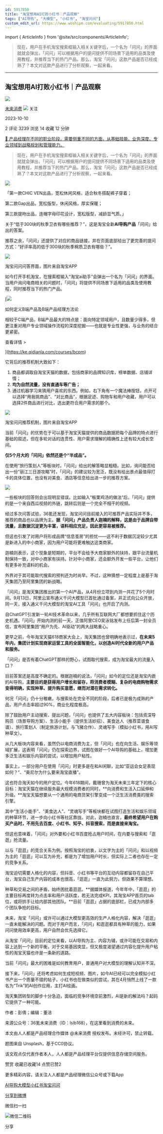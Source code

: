 ```yaml
---
id: 5917850
title: "淘宝想用AI打败小红书｜产品观察"
tags: ["AI导购", "大模型", "小红书", "淘宝问问"]
custom_edit_url: https://www.woshipm.com/evaluating/5917850.html
---
```

import { ArticleInfo } from '@site/src/components/ArticleInfo';

<ArticleInfo
    author="未来消费"
    authorLink="https://www.woshipm.com/u/774470"
    published="2023-10-10"
    views={3239}
    comments={2}
    collects={14}
/>

> 现在，用户在手机淘宝搜索框输入相关关键字后，一个名为「问问」的界面就就会弹出，「问问」可以根据用户的提问提供不同场景下适用的品类及使用教程，并推荐当下的热门产品。那么，淘宝「问问」这款产品是否已经成熟了？本文对这款产品进行了分析观察，一起来看。

---

## 淘宝想用AI打败小红书｜产品观察

[![](https://image.woshipm.com/wp-files/2021/08/tN96W2sN9qtbHPuqczNi.jpg!/both/72x72)](https://www.woshipm.com/u/774470)

[未来消费](https://www.woshipm.com/u/774470) ![](https://static.woshipm.com/tag/1122_1@2x.png) 关注

2023-10-10

2 评论 3239 浏览 14 收藏 12 分钟

[🔗 产品经理在不同的职业阶段，需要侧重不同的方面，从基础技能、业务深度、专业领域到战略规划和管理能力。](https://ke.qidianla.com/courses/90pm)

> 现在，用户在手机淘宝搜索框输入相关关键字后，一个名为「问问」的界面就就会弹出，「问问」可以根据用户的提问提供不同场景下适用的品类及使用教程，并推荐当下的热门产品。那么，淘宝「问问」这款产品是否已经成熟了？本文对这款产品进行了分析观察，一起来看。

![](https://image.woshipm.com/2023/05/06/a91e2ffe-ec01-11ed-bbb6-00163e0b5ff3.jpg)

「第一款CHIC VEN出品，宽松休闲风格，适合秋冬搭配裤子穿着；

第二款Gap出品，宽松版型，休闲风格，厚实保暖；

第三款提吻出品，连帽字母印花设计，宽松版型，减龄显气质。」

关于“低于300块的秋季卫衣有哪些推荐？”，这是淘宝全新**AI导购产品**「问问」给出的答案。

推荐之余，「问问」还提供了对应的商品链接，并在页面底部给出了更完善的提问方式：“好评率高的低于300块的秋季棉质卫衣有哪些？”。

![](https://image.woshipm.com/wp-files/2023/10/28iVzX37wQU7PtZcxDAy.png)

淘宝问问问答界面，图片来自淘宝APP

如今打开手机淘宝，在搜索框输入“淘宝ai助手”会弹出一个名为「问问」的界面。当用户询问电商相关的问题时，「问问」将提供不同场景下适用的品类及使用教程，同时推荐当下的热门产品。

[![](https://image.woshipm.com/2023/08/02/72b77e4e-30e3-11ee-88e7-00163e0b5ff3.png)

如何定义B端产品及B端产品经理方法论

相较于C端产品，B端产品最大的特点是：面向特定领域用户，且数量少得多，但更注重对用户专业领域操作流程的深度挖掘——也就是专业性更强，与业务的结合更紧密。

查看详情 >

](https://ke.qidianla.com/courses/bcpm)

它背后的推荐机制大致如下：

1.  商品都调取自淘宝天猫的数据，包括商家的品牌知识库，榜单数据、店铺详情；
2.  **均为自然流量，没有直通车等广告；**
3.  通过机器学习来猜用户喜欢的东西。例如，右下角有一个魔法棒按钮，点开可以选择“用我挑商品”、“对比商品”，根据足迹、购物车和用户收藏，用户可以选择2件商品进行对比，选出更符合用户需求的那个。

![](https://image.woshipm.com/wp-files/2023/10/a2gdZ5luDsFLSwMjfVMQ.png)

淘宝问问推荐机制，图片来自淘宝APP

当前「问问」的优势在于可以基于淘宝天猫提供的商品数据把每个品牌的特点进行基础的叙述，但在多轮对话的连贯性、用户需求理解的精确性上还有较大成长空间。

**仅5个月大的「问问」依然还是个“半成品”。**

在使用“旅行策划人”等板块时，「问问」给出的解答略显粗糙。比如，询问能否给出一份“丽江三日游攻略”时，「问问」的建议较为宽泛，既没有给出景点最值得打卡的具体位置，也没有对美食、酒店等信息给出进一步的推荐方案。

![](https://image.woshipm.com/wp-files/2023/10/JvxmDhw34BbCbkuW4Kbt.png)

一些板块的回答则会出现明显错误。比如输入“板栗鸡汤的做法”后，「问问」提供的是一个来自西瓜视频的外链，跳转后则是一个完全不相干的视频。

经过多次问答试验，36氪还发现，淘宝问问目前接入的可推荐产品实际并不多，推荐的商品也以品牌为主。**据「问问」产品负责人迦楠的解释，这是由于品牌自带流量，且数据沉淀更为丰富，语料相应充足，因此更容易被推荐。**

但这也引发了对用户将形成品牌“信息茧房”的担忧——这不利于数据沉淀较少尤其是新进入的中小商家，因为用户可能将更难触达这类商家。

迦楠则表示，这个现象是短期的，平台不会给予大商家额外的扶持，跟平台流量机制保持一致，对中小商家有扶持。针对中小商家，还会额外开发一些平台，让他们有更多补充语料的机会。

外界对于其可能取代搜索的预判还为时尚早。不过，这种猜想一定程度上是基于淘天集团乃至阿里集团的新战略。

「问问」是淘天集团推出的第一个AI产品，从4月份立项到内测一共花了5个月时间。9月13日，阿里云宣布通义千问大模型已首批通过备案，并正式向公众开放，同一天，接入通义千问大模型的淘宝AI工具「问问」也开启了内测。

自ChatGPT引发新一轮AI技术革命以来，几乎所有互联网大厂都想要抓住这个历史机遇。「问问」开始内测的前一天，正值阿里CEO吴泳铭发布上任后第一封全员信，宣布阿里集团“用户为先、AI驱动”的两大战略重心。

更早之前，今年淘宝天猫618商家大会上，淘天集团也曾明确地表示过，**在未来5年内，集团计划实现商家运营工具的全面智能化，以创造AI时代全新的用户产品和服务。**

「问问」是否有着ChatGPT那样的野心，试图取代搜索，成为淘宝最大的流量入口？

目前答案还是高度不确定的。根据迦楠的说法，「问问」如今的定位还是淘宝内嵌的AI导购，**主要目的是获得用户增长和留存，将消费者模糊、复杂的电商购物需求变得明确，实现种草、提升购买意愿，继而对潜在需求转化。**

何况「问问」仍十分稚嫩，与搜索处在完全不同的阶段，后者已是极为成熟的产品，用户点击率超过90%，商业化程度极高。

除了鼓励用户主动搜索、提出问题，「问问」也提供了五大内容板块：包括资深导购员（场景导购方案）、生活小能手（提供生活妙招）、美食达人（推荐菜谱食谱）、旅行策划人（制定旅游计划，与飞猪合作）、灵魂写手（模拟小红书，用AI写种草文）。

从几大板块内容来看，虽然仍以电商消费为主，但「问问」也在向生活、娱乐等领域扩展，这表明「问问」仍在探索边界，试图在做好一个AI导购的基础上，增加更多泛生活和娱乐内容的尝试，以增加用户粘性。

事实上，一部分用户在使用「问问」时更多是在和AI闲聊，比如“亚运会女足表现如何？”、“奥尼尔为什么要来淘宝直播”。

这也符合淘天如今的用户定位。今年618期间，戴珊曾为淘天未来三年定下的核心目标：淘宝天猫在继续服务最大规模消费者的同时，**向消费和生活入口延伸和升级。**淘宝天猫想要从一个通用的电商货架引擎变成一个泛生活消费类的搜索引擎。

其中“生活小能手”、“美食达人”、“灵魂写手”等板块都在试图打造生活和娱乐领域的种草环节，进一步向小红书等社区靠拢。对此，迦楠也直言，**最终希望用户在购买产品时，不用先去百度、小红书、知乎、抖音搜索，而是直接来淘宝。**

但这也意味着，「问问」对外要和小红书百度抢占用户时间，在内要与搜索和「逛逛」抢流量。

以与「逛逛」的竞合关系为例。按照淘宝的初衷，以文字为主的「问问」和以视频为主的「逛逛」可以互为补充，都是为了增加用户时长，但实际上二者也存在一定的竞争关系。

淘宝迫切需要人格化的内容，但抖音、小红书等平台的互动内容都留存在自己平台，淘宝自己生产内容的成本也很高，「逛逛」一直为此努力，但效果不算理想。

种草和交易之间的矛盾，始终困扰着逛逛。**据媒体报道，今年年中，「逛逛」的主要目标再度转为点击率和用户活跃度，若无法完成KPI，其淘宝APP首页的tab位，或将拱手让给内部其他团队。**目前「逛逛」占据的底部栏，已成为内部多个团队争抢的目标。

未来，淘宝「问问」或许可以通过大模型更高效的生产人格化内容，解决「逛逛」一直未能解决的问题。而对于用户而言，「问问」和逛逛都具有种草的能力，如果问问使用效率更高，用户自然会优先选择它。

从淘宝「问问」目前的定位来看，以AI导购为主、内容为辅，或许可能在交易和内容上达到一个新的平衡，对于交易基因突显，但又极度渴望通过内容化提升用户粘性的淘宝天猫也许是一条新的道路。

当前「问问」最大的困难是如何教育用户，普通用户对大模型的理解认知并不深。

接下来，「问问」还将考虑如何生成短视频、图片，如今AI已经可以完全模拟小红书产出一个质量不错的帖子。小红书也在做类似的尝试，其在4月悄然上线了一款名为“Trik”的AI创作应用，主打AI绘画。

淘天集团转型的脚步十分急迫，面临的竞争环境空前激烈，AI是新的解法吗？起码它提供了一种可能。

作者：彭倩；编辑：董洁

来源公众号：36氪未来消费（ID：lslb168），在这里看到消费的未来。

本文由人人都是产品经理合作媒体 @未来消费 授权发布。未经许可，禁止转载。

题图来自 Unsplash，基于CC0协议。

该文观点仅代表作者本人，人人都是产品经理平台仅提供信息存储空间服务。

赞赏 收藏已收藏14 点赞已赞2

更多精彩内容，请关注人人都是产品经理微信公众号或下载App

[AI导购](https://www.woshipm.com/tag/ai%e5%af%bc%e8%b4%ad)[大模型](https://www.woshipm.com/tag/%e5%a4%a7%e6%a8%a1%e5%9e%8b)[小红书](https://www.woshipm.com/tag/%e5%b0%8f%e7%ba%a2%e4%b9%a6)[淘宝问问](https://www.woshipm.com/tag/%e6%b7%98%e5%ae%9d%e9%97%ae%e9%97%ae)

[分享到微博](https://service.weibo.com/share/share.php?appkey=2775287854&title=淘宝想用AI打败小红书｜产品观察&url=https://www.woshipm.com/evaluating/5917850.html&pic=https://image.woshipm.com/2023/05/06/a91e2ffe-ec01-11ed-bbb6-00163e0b5ff3.jpg)

微信扫一扫

![微信二维码](https://api.pwmqr.com/qrcode/create/?url=https://www.woshipm.com/evaluating/5917850.html)

分享
